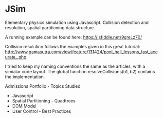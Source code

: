# JSim
Elementary physics simulation using Javascript.  Collision detection and resolution, spatial partitioning data structure.

A running example can be found here: https://jsfiddle.net/9greLz70/

Collision resolution follows the examples given in this great tutorial: http://www.gamasutra.com/view/feature/131424/pool_hall_lessons_fast_accurate_.php

I tried to keep my naming conventions the same as the articles, with a simialar code layout.  The global function
resolveCollisions(b1, b2) contains the implementation.

Admissions Portfolio - Topics Studied
* Javascript
* Spatial Partitioning - Quadtrees
* DOM Model
* User Control - Best Practices
